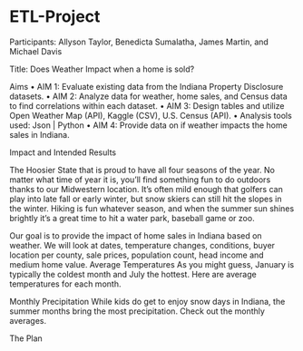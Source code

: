 # ETL-Project
Participants: Allyson Taylor, Benedicta Sumalatha, James Martin, and Michael Davis

Title: Does Weather Impact when a home is sold?

Aims
•	AIM 1: Evaluate existing data from the Indiana Property Disclosure datasets.
•	AIM 2: Analyze data for weather, home sales, and Census data to find correlations within each dataset. 
•	AIM 3: Design tables and utilize Open Weather Map (API), Kaggle (CSV), U.S. Census (API). 
•	Analysis tools used: Json | Python
•	AIM 4: Provide data on if weather impacts the home sales in Indiana.

Impact and Intended Results

The Hoosier State that is proud to have all four seasons of the year. No matter what time of year it is, you’ll find something fun to do outdoors thanks to our Midwestern location. It’s often mild enough that golfers can play into late fall or early winter, but snow skiers can still hit the slopes in the winter. Hiking is fun whatever season, and when the summer sun shines brightly it’s a great time to hit a water park, baseball game or zoo.


Our goal is to provide the impact of home sales in Indiana based on weather. We will look at dates, temperature changes, conditions, buyer location per county, sale prices, population count, head income and medium home value. 
Average Temperatures
As you might guess, January is typically the coldest month and July the hottest. Here are average temperatures for each month.  

Monthly Precipitation
While kids do get to enjoy snow days in Indiana, the summer months bring the most precipitation. Check out the monthly averages.
 


The Plan
